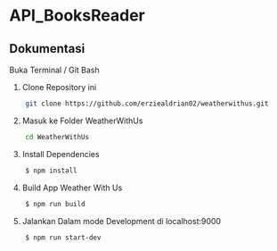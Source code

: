 # API_BooksReader

## Dokumentasi

Buka Terminal / Git Bash

1. Clone Repository ini

```bash
    git clone https://github.com/erziealdrian02/weatherwithus.git
```

2. Masuk ke Folder WeatherWithUs

```bash
    cd WeatherWithUs
```

3. Install Dependencies

```bash
    $ npm install
```

4. Build App Weather With Us

```bash
    $ npm run build
```

5. Jalankan Dalam mode Development di localhost:9000

```bash
    $ npm run start-dev
```
